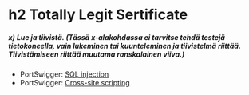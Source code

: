 # h2 Totally Legit Sertificate

##### x) Lue ja tiivistä. (Tässä x-alakohdassa ei tarvitse tehdä testejä tietokoneella, vain lukeminen tai kuunteleminen ja tiivistelmä riittää. Tiivistämiseen riittää muutama ranskalainen viiva.)
+ PortSwigger: [SQL injection](https://portswigger.net/web-security/sql-injection)
+ PortSwigger: [Cross-site scripting](https://portswigger.net/web-security/cross-site-scripting)
